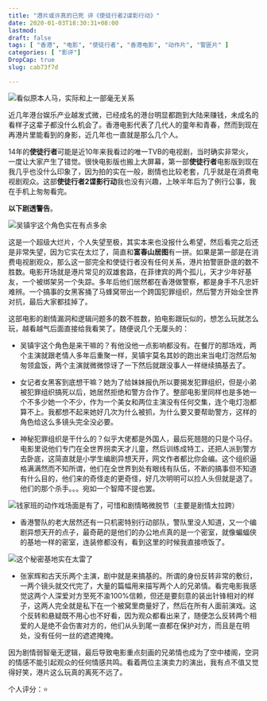 ```yaml
---
title: "港片或许真的已死 评《使徒行者2谍影行动》"
date: 2020-01-03T18:30:31+08:00
lastmod: 
draft: false
tags: [ "香港", "电影", "使徒行者", "香港电影", "动作片", "警匪片" ]
categories: [ "影评"]
DropCap: true
slug: cab73f7d

---
```


![看似原本人马，实际和上一部毫无关系](https://img-upyun.kekeyu.top/20200104221655.jpg)

近几年港台娱乐产业越发式微，已经成名的港台明显都跑到大陆来赚钱，未成名的看样子这辈子都没什么机会了。香港电影代表了几代人的童年和青春，然而到现在再港片里能看到的身影，近几年也一直就是那么几个人。

14年的**使徒行者**可能是近10年来我看过的唯一TVB的电视剧，当时确实非常火，一度让大家产生了错觉。很快电影版也搬上大屏幕，第一部**使徒行者**电影版到现在我几乎也没什么印象了，因为拍的实在一般，剧情也比较老套，几乎就是在消费电视剧观众。这部**使徒行者2谍影行动**我也没有兴趣，上映半年后为了例行公事，我在手机上匆匆看完。

**以下剧透警告**。

![吴镇宇这个角色实在有点多余](https://img-upyun.kekeyu.top/20200104224949.jpg-500)

这是一个超级大烂片，个人失望至极，其实本来也没报什么希望，然后看完之后还是非常失望，因为它实在太烂了，简直和**富春山居图**有一拼。如果是第一部是在消费电视剧观众，那么这一部完全和使徒行者没有任何关系，港片拍警匪卧底的数不胜数。电影开场就是港片常见的双雄套路，在菲律宾的两个孤儿，天才少年好基友，一个被绑架另一个失踪。多年后他们居然都在香港做警察，都是身手不凡忠奸难辨。一个搞事的女黑客捅了马蜂窝带出一个跨国犯罪组织，然后警方开始全世界对抗，最后大家都挂掉了。

这部电影的剧情漏洞和逻辑问题多的数不胜数，拍电影跟玩似的，想怎么玩就怎么玩，越看越气后面直接给我看笑了。随便说几个无厘头的：

* 吴镇宇这个角色是来干嘛的？有他没他一点影响都没有。在餐厅的那场戏，两个主演就跟老情人多年后重聚一样，吴镇宇莫名其妙的跑出来当电灯泡然后匆匆领盒饭，两个主演就微微惊讶了一下然后就跟没事人一样继续搞基去了。

* 女记者女黑客到底想干嘛？她为了给妹妹报仇所以要揭发犯罪组织，但是小弟被犯罪组织搞死以后，她居然拒绝和警方合作了。整部电影里同样也是多她一个不多少她一个不少，作为一个美女和两位主演没有任何交集，连个电灯泡都算不上。我都想不起来她好几次为什么被抓，为什么要又要帮助警方，这样的角色给这么多镜头完全没必要。

* 神秘犯罪组织是干什么的？似乎大佬都是外国人，最后死翘翘的只是个马仔。电影里说他们专门在全世界拐卖天才儿童，然后训练成特工，还把人派到警方去卧底，这简直就是小学生编剧异想天开，网文作者都比你会编。这个组织逼格满满然而不知所谓，他们在全世界到处有眼线有队伍，不断的搞事但不知道有什么目的，他们来的奇怪走的更奇怪，好几次明明可以捡人头但就是退了。他们的那个杀手。。。宛如一个智障不提也罢。

![钱家班的动作戏场面是有了，可惜和剧情略微脱节（主要是剧情太拉跨）](https://img-upyun.kekeyu.top/20200104221653.jpg)

* 香港警队的老大居然还有一只机密特别行动部队，警队里没人知道，又一个编剧异想天开的点子，最奇葩的是他们的办公地点真的是一个密室，就像蝙蝠侠的基地一样的密室，连装修都没有，看到这里的时候我直接喷饭了。

![这个秘密基地实在太雷了](https://img-upyun.kekeyu.top/20200104221654.jpg)

* 张家辉和古天乐两个主演，剧中就是来搞基的。所谓的身份反转非常的敷衍，一两个镜头就交代完了，大量的篇幅用来描写两个人的兄弟情。看完电影我感觉这两个人深爱对方至死不渝100%信赖，但还是要刻意的装出针锋相对的样子，这两人完全就是私下在一个被窝里商量好了，然后在所有人面前演戏。这个反转和悬疑既不用心也不好看，因为观众都看出来了，随便怎么反转两个相爱的人是绝不会伤害对方的，他们从头到尾一直都在保护对方，而且是在明处，没有任何一丝的遮遮掩掩。

因为剧情弱智毫无逻辑，最后导致电影重点刻画的兄弟情也成为了空中楼阁，空洞的情感不能引起观众的任何情感共鸣。看着两位主演卖力的演出，我有点不值又觉得好笑，港片这么玩真的离死不远了。

个人评分：⭐
